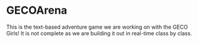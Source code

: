 # GECOArena

This is the text-based adventure game we are working on with the GECO Girls! It is not complete as we are building it out in real-time class by class. 
